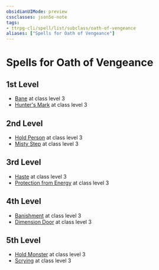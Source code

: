 ```yaml
---
obsidianUIMode: preview
cssclasses: json5e-note
tags:
- ttrpg-cli/spell/list/subclass/oath-of-vengeance
aliases: ["Spells for Oath of Vengeance"]
---
```

# Spells for Oath of Vengeance

## 1st Level

- [Bane](bane "PHB") at class level 3
- [Hunter's Mark](hunters-mark "PHB") at class level 3

## 2nd Level

- [Hold Person](hold-person "PHB") at class level 3
- [Misty Step](misty-step "PHB") at class level 3

## 3rd Level

- [Haste](haste "PHB") at class level 3
- [Protection from Energy](protection-from-energy "PHB") at class level 3

## 4th Level

- [Banishment](banishment "PHB") at class level 3
- [Dimension Door](dimension-door "PHB") at class level 3

## 5th Level

- [Hold Monster](hold-monster "PHB") at class level 3
- [Scrying](scrying "PHB") at class level 3
